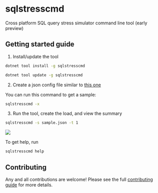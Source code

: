 # sqlstresscmd

Cross platform SQL query stress simulator command line tool (early preview) 

## Getting started guide

1. Install/update the tool

```bash
dotnet tool install -g sqlstresscmd
```

```bash
dotnet tool update -g sqlstresscmd
```

2. Create a json config file similar to [this one](https://github.com/ErikEJ/SqlQueryStress/blob/master/src/SqlQueryStressCLI/sample.json)

You can run this command to get a sample:

```bash
sqlstresscmd -x
```

3. Run the tool, create the load, and view the summary

```bash
sqlstresscmd -s sample.json -t 1
```

![](https://github.com/ErikEJ/SqlQueryStress/blob/master/src/SqlQueryStressCLI/sample.png)

To get help, run

```bash
sqlstresscmd help
```

## Contributing

Any and all contributions are welcome! Please see the full [contributing guide](CONTRIBUTING.md) for more details.  
